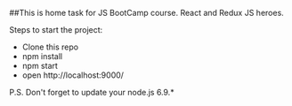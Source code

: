##This is home task for JS BootCamp course. React and Redux JS heroes. 

Steps to start the project:
* Clone this repo
* npm install
* npm start
* open http://localhost:9000/

P.S. Don't forget to update your node.js 6.9.*